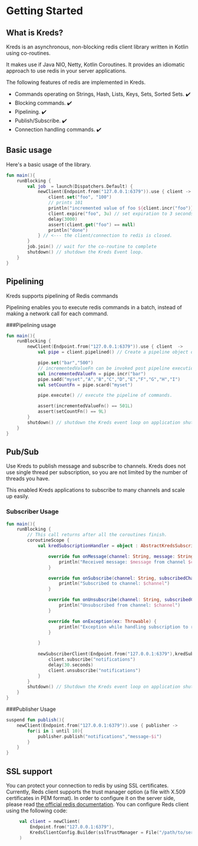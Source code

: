 # Getting Started 

## What is Kreds?

Kreds is an asynchronous, non-blocking redis client library written in Kotlin using co-routines.

It makes use if Java NIO, Netty, Kotlin Coroutines. It provides an idiomatic approach to use redis in your server applications.

The following features of redis are implemented in Kreds.

* Commands operating on Strings, Hash, Lists, Keys, Sets, Sorted Sets. ✔️
* Blocking commands. ✔️
* Pipelining. ✔️
* Publish/Subscribe. ✔️
* Connection handling commands. ✔️

## Basic usage 
Here's a basic usage of the library.

```kotlin title="Basic Usage"
fun main(){
    runBlocking {
        val job  = launch(Dispatchers.Default) {
            newClient(Endpoint.from("127.0.0.1:6379")).use { client ->
                client.set("foo", "100")
                // prints 101
                println("incremented value of foo ${client.incr("foo")}") 
                client.expire("foo", 3u) // set expiration to 3 seconds
                delay(3000)
                assert(client.get("foo") == null)
                println("done")
            } // <--- the client/connection to redis is closed.
        }
        job.join() // wait for the co-routine to complete
        shutdown() // shutdown the Kreds Event loop.
    }
}
```

## Pipelining

Kreds supports pipelining of Redis commands

Pipelining enables you to execute redis commands in a batch, instead of making a network call for each command.

###Pipelining usage

```kotlin title="Pipeline Execution"
fun main(){
    runBlocking {
        newClient(Endpoint.from("127.0.0.1:6379")).use { client  ->
            val pipe = client.pipelined() // Create a pipeline object on this client connection.

            pipe.set("bar","500")
            // incrementedValueFn can be invoked post pipeline execution to get command result.
            val incrementedValueFn = pipe.incr("bar")  
            pipe.sadd("myset","A","B","C","D","E","F","G","H","I")
            val setCountFn = pipe.scard("myset")

            pipe.execute() // execute the pipeline of commands.

            assert(incrementedValueFn() == 501L)
            assert(setCountFn() == 9L)
        }
        shutdown() // shutdown the Kreds event loop on application shutdown.
    }
}
```

## Pub/Sub

Use Kreds to publish message and subscribe to channels.
Kreds does not use single thread per subscription, so you are not limited by the number of threads you have.

This enabled Kreds applications to subscribe to many channels and scale up easily.

### Subscriber Usage

```kotlin title="Redis Subscriber"
fun main(){
    runBlocking {
        // This call returns after all the coroutines finish.
        coroutineScope {
            val kredSubscriptionHandler = object : AbstractKredsSubscriber() {

                override fun onMessage(channel: String, message: String) {
                    println("Received message: $message from channel $channel")
                }

                override fun onSubscribe(channel: String, subscribedChannels: Long) {
                    println("Subscribed to channel: $channel")
                }

                override fun onUnsubscribe(channel: String, subscribedChannels: Long) {
                    println("Unsubscribed from channel: $channel")
                }

                override fun onException(ex: Throwable) {
                    println("Exception while handling subscription to redis: ${ex.stackTrace}")
                }

            }
            
            newSubscriberClient(Endpoint.from("127.0.0.1:6379"),kredSubscriptionHandler).use { client ->
                client.subscribe("notifications")
                delay(30.seconds)
                client.unsubscribe("notifications")
            }
        }
        shutdown() // Shutdown the Kreds event loop on application shutdown.
    }
}
```

###Publisher Usage

```kotlin title="Redis Publisher"
suspend fun publish(){
    newClient(Endpoint.from("127.0.0.1:6379")).use { publisher ->
        for(i in 1 until 10){
            publisher.publish("notifications","message-$i")
        }
    }
}
```

## SSL support
You can protect your connection to redis by using SSL certificates. Currently, Reds client supports the trust manager option (a file with X.509 certificates in PEM format). In order to configure it on the server side, please read [the official redis documentation](https://redis.io/docs/manual/security/encryption/). You can configure Reds client using the following code:
```kotlin title="SSL Configuration"
     val client = newClient(
         Endpoint.from("127.0.0.1:6379"),
         KredsClientConfig.Builder(sslTrustManager = File("/path/to/server-ca.cer")).build()
     )
```